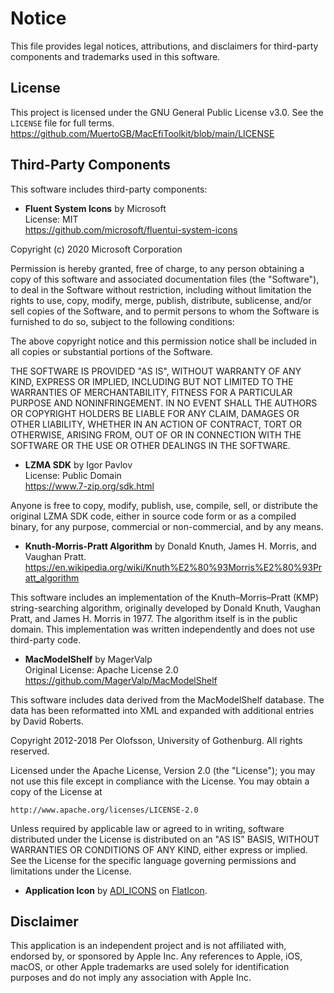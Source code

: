 # Notice

This file provides legal notices, attributions, and disclaimers for third-party components and trademarks used in this software.

## License

This project is licensed under the GNU General Public License v3.0. See the `LICENSE` file for full terms.\
https://github.com/MuertoGB/MacEfiToolkit/blob/main/LICENSE

## Third-Party Components

This software includes third-party components:

- **Fluent System Icons** by Microsoft\
  License: MIT\
  https://github.com/microsoft/fluentui-system-icons

Copyright (c) 2020 Microsoft Corporation

Permission is hereby granted, free of charge, to any person obtaining a copy
of this software and associated documentation files (the "Software"), to deal
in the Software without restriction, including without limitation the rights
to use, copy, modify, merge, publish, distribute, sublicense, and/or sell
copies of the Software, and to permit persons to whom the Software is
furnished to do so, subject to the following conditions:

The above copyright notice and this permission notice shall be included in all
copies or substantial portions of the Software.

THE SOFTWARE IS PROVIDED "AS IS", WITHOUT WARRANTY OF ANY KIND, EXPRESS OR
IMPLIED, INCLUDING BUT NOT LIMITED TO THE WARRANTIES OF MERCHANTABILITY,
FITNESS FOR A PARTICULAR PURPOSE AND NONINFRINGEMENT. IN NO EVENT SHALL THE
AUTHORS OR COPYRIGHT HOLDERS BE LIABLE FOR ANY CLAIM, DAMAGES OR OTHER
LIABILITY, WHETHER IN AN ACTION OF CONTRACT, TORT OR OTHERWISE, ARISING FROM,
OUT OF OR IN CONNECTION WITH THE SOFTWARE OR THE USE OR OTHER DEALINGS IN THE
SOFTWARE.

- **LZMA SDK** by Igor Pavlov\
  License: Public Domain\
  https://www.7-zip.org/sdk.html

Anyone is free to copy, modify, publish, use, compile, sell, or distribute the original LZMA SDK code, either in source code form or as a compiled binary, for any purpose, commercial or non-commercial, and by any means.

- **Knuth-Morris-Pratt Algorithm** by Donald Knuth, James H. Morris, and Vaughan Pratt.\
https://en.wikipedia.org/wiki/Knuth%E2%80%93Morris%E2%80%93Pratt_algorithm

This software includes an implementation of the Knuth–Morris–Pratt (KMP) string-searching algorithm, originally developed by Donald Knuth, Vaughan Pratt, and James H. Morris in 1977. The algorithm itself is in the public domain. This implementation was written independently and does not use third-party code.

- **MacModelShelf** by MagerValp\
  Original License: Apache License 2.0\
  https://github.com/MagerValp/MacModelShelf

This software includes data derived from the MacModelShelf database. The data has been reformatted into XML and expanded with additional entries by David Roberts.

Copyright 2012-2018 Per Olofsson, University of Gothenburg. All rights reserved.

Licensed under the Apache License, Version 2.0 (the "License");
you may not use this file except in compliance with the License.
You may obtain a copy of the License at

    http://www.apache.org/licenses/LICENSE-2.0

Unless required by applicable law or agreed to in writing, software
distributed under the License is distributed on an "AS IS" BASIS,
WITHOUT WARRANTIES OR CONDITIONS OF ANY KIND, either express or implied.
See the License for the specific language governing permissions and
limitations under the License.

- **Application Icon** by [ADI_ICONS](https://www.flaticon.com/authors/adi-icons) on [FlatIcon](https://www.flaticon.com/free-icon/wrench_17505678?related_id=17505678).

## Disclaimer

This application is an independent project and is not affiliated with, endorsed by, or sponsored by Apple Inc. Any references to Apple, iOS, macOS, or other Apple trademarks are used solely for identification purposes and do not imply any association with Apple Inc.
